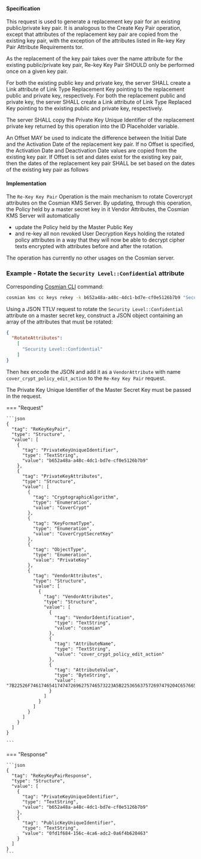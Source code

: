 #### Specification

This request is used to generate a replacement key pair for an existing public/private key pair. It is analogous to the
Create Key Pair operation, except that attributes of the replacement key pair are copied from the existing key pair,
with the exception of the attributes listed in Re-key Key Pair Attribute Requirements tor.

As the replacement of the key pair takes over the name attribute for the existing public/private key pair, Re-key Key
Pair SHOULD only be performed once on a given key pair.

For both the existing public key and private key, the server SHALL create a Link attribute of Link Type Replacement Key
pointing to the replacement public and private key, respectively. For both the replacement public and private key, the
server SHALL create a Link attribute of Link Type Replaced Key pointing to the existing public and private key,
respectively.

The server SHALL copy the Private Key Unique Identifier of the replacement private key returned by this operation into
the ID Placeholder variable.

An Offset MAY be used to indicate the difference between the Initial Date and the Activation Date of the replacement key
pair. If no Offset is specified, the Activation Date and Deactivation Date values are copied from the existing key pair.
If Offset is set and dates exist for the existing key pair, then the dates of the replacement key pair SHALL be set
based on the dates of the existing key pair as follows

#### Implementation

The `Re-Key Key Pair` Operation is the main mechanism to rotate Covercrypt attributes on the Cosmian KMS Server. By
updating, through this operation, the Policy held by a master secret key in it Vendor Attributes, the Cosmian KMS Server
will automatically

- update the Policy held by the Master Public Key
- and re-key all non revoked User Decryption Keys holding the rotated policy attributes in a way that they will now be
  able to decrypt cipher texts encrypted with attributes before and after the rotation.

The operation has currently no other usages on the Cosmian server.

### Example - Rotate the `Security Level::Confidential` attribute

Corresponding [Cosmian CLI](../../cosmian_cli/index.md) command:

```bash
cosmian kms cc keys rekey -k b652a48a-a48c-4dc1-bd7e-cf0e5126b7b9 "Security Level::Confidential"
```

Using a JSON TTLV request to rotate the `Security Level::Confidential` attribute on a master secret key, construct a JSON object containing
an array of the attributes that must be rotated:

```json
{
  "RotateAttributes":
    [
      "Security Level::Confidential"
    ]
}
```

Then hex encode the JSON and add it as a `VendorAttribute` with name `cover_crypt_policy_edit_action` to the `Re-Key
Key Pair` request.

The Private Key Unique Identifier of the Master Secret Key must be passed in the request.

=== "Request"

    ```json
    {
      "tag": "ReKeyKeyPair",
      "type": "Structure",
      "value": [
        {
          "tag": "PrivateKeyUniqueIdentifier",
          "type": "TextString",
          "value": "b652a48a-a48c-4dc1-bd7e-cf0e5126b7b9"
        },
        {
          "tag": "PrivateKeyAttributes",
          "type": "Structure",
          "value": [
            {
              "tag": "CryptographicAlgorithm",
              "type": "Enumeration",
              "value": "CoverCrypt"
            },
            {
              "tag": "KeyFormatType",
              "type": "Enumeration",
              "value": "CoverCryptSecretKey"
            },
            {
              "tag": "ObjectType",
              "type": "Enumeration",
              "value": "PrivateKey"
            },
            {
              "tag": "VendorAttributes",
              "type": "Structure",
              "value": [
                {
                  "tag": "VendorAttributes",
                  "type": "Structure",
                  "value": [
                    {
                      "tag": "VendorIdentification",
                      "type": "TextString",
                      "value": "cosmian"
                    },
                    {
                      "tag": "AttributeName",
                      "type": "TextString",
                      "value": "cover_crypt_policy_edit_action"
                    },
                    {
                      "tag": "AttributeValue",
                      "type": "ByteString",
                      "value": "7B22526F7461746541747472696275746573223A5B225365637572697479204C6576656C3A3A436F6E666964656E7469616C225D7D"
                    }
                  ]
                }
              ]
            }
          ]
        }
      ]
    }

    ```

=== "Response"

    ```json
    {
      "tag": "ReKeyKeyPairResponse",
      "type": "Structure",
      "value": [
        {
          "tag": "PrivateKeyUniqueIdentifier",
          "type": "TextString",
          "value": "b652a48a-a48c-4dc1-bd7e-cf0e5126b7b9"
        },
        {
          "tag": "PublicKeyUniqueIdentifier",
          "type": "TextString",
          "value": "0fd1f684-156c-4ca6-adc2-0a6f4b620463"
        }
      ]
    }
    ```
